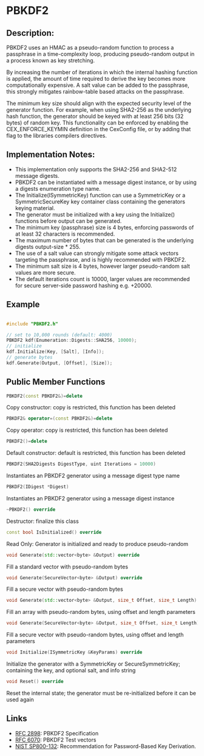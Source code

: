 # PBKDF2

## Description:
PBKDF2 uses an HMAC as a pseudo-random function to process a passphrase in a time-complexity loop, producing pseudo-random output in a process known as key stretching. 

By increasing the number of iterations in which the internal hashing function is applied, the amount of time required to derive the key becomes more computationally expensive. 
A salt value can be added to the passphrase, this strongly mitigates rainbow-table based attacks on the passphrase. 

The minimum key size should align with the expected security level of the generator function. 
For example, when using SHA2-256 as the underlying hash function, the generator should be keyed with at least 256 bits (32 bytes) of random key. 
This functionality can be enforced by enabling the CEX_ENFORCE_KEYMIN definition in the CexConfig file, or by adding that flag to the libraries compilers directives.

## Implementation Notes: 
* This implementation only supports the SHA2-256 and SHA2-512 message digests. 
* PBKDF2 can be instantiated with a message digest instance, or by using a digests enumeration type name. 
* The Initialize(ISymmetricKey) function can use a SymmetricKey or a SymmetricSecureKey key container class containing the generators keying material. 
* The generator must be initialized with a key using the Initialize() functions before output can be generated. 
* The minimum key (passphrase) size is 4 bytes, enforcing passwords of at least 32 characters is recommended. 
* The maximum number of bytes that can be generated is the underlying digests output-size * 255. 
* The use of a salt value can strongly mitigate some attack vectors targeting the passphrase, and is highly recommended with PBKDF2. 
* The minimum salt size is 4 bytes, however larger pseudo-random salt values are more secure. 
* The default iterations count is 10000, larger values are recommended for secure server-side password hashing e.g. +20000. 

## Example
```cpp

#include "PBKDF2.h"

// set to 10,000 rounds (default: 4000)
PBKDF2 kdf(Enumeration::Digests::SHA256, 10000);
// initialize
kdf.Initialize(Key, [Salt], [Info]);
// generate bytes
kdf.Generate(Output, [Offset], [Size]);
```
       
## Public Member Functions

```cpp 
PBKDF2(const PBKDF2&)=delete 
```
Copy constructor: copy is restricted, this function has been deleted

```cpp 
PBKDF2& operator=(const PBKDF2&)=delete 
```
Copy operator: copy is restricted, this function has been deleted

```cpp 
PBKDF2()=delete 
```
Default constructor: default is restricted, this function has been deleted

```cpp 
PBKDF2(SHA2Digests DigestType, uint Iterations = 10000)
```
Instantiates an PBKDF2 generator using a message digest type name

```cpp 
PBKDF2(IDigest *Digest)
```
Instantiates an PBKDF2 generator using a message digest instance
 
 ```cpp 
~PBKDF2() override
 ```
Destructor: finalize this class

```cpp 
const bool IsInitialized() override
```
Read Only: Generator is initialized and ready to produce pseudo-random

```cpp
void Generate(std::vector<byte> &Output) override
```
Fill a standard vector with pseudo-random bytes
 
```cpp 
void Generate(SecureVector<byte> &Output) override
```
Fill a secure vector with pseudo-random bytes
 
```cpp 
void Generate(std::vector<byte> &Output, size_t Offset, size_t Length) override
```
Fill an array with pseudo-random bytes, using offset and length parameters

```cpp 
void Generate(SecureVector<byte> &Output, size_t Offset, size_t Length) override
```
Fill a secure vector with pseudo-random bytes, using offset and length parameters

```cpp 
void Initialize(ISymmetricKey &KeyParams) override
```
Initialize the generator with a SymmetricKey or SecureSymmetricKey; containing the key, and optional salt, and info string

```cpp 
void Reset() override
```
Reset the internal state; the generator must be re-initialized before it can be used again   

## Links

* [RFC 2898](http://tools.ietf.org/html/rfc2898): PBKDF2 Specification
* [RFC 6070](https://tools.ietf.org/html/rfc6070): PBKDF2 Test vectors
* [NIST SP800-132](http://nvlpubs.nist.gov/nistpubs/Legacy/SP/nistspecialpublication800-132.pdf): Recommendation for Password-Based Key Derivation. 
   
